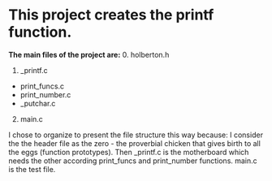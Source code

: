 # This project creates the printf function.
**The main files of the project are:**
0. holberton.h<br>
1. _printf.c<br>
  * print_funcs.c
  * print_number.c
  * _putchar.c
2. main.c

  I chose to organize to present the file structure this way
  because: I consider the the header file as the zero - the proverbial
  chicken that gives birth to all the eggs (function prototypes). Then
  _printf.c is the motherboard which needs the other according print_funcs
  and print_number functions. main.c is the test file.





